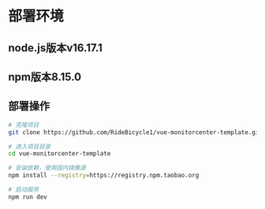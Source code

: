 # 部署环境
## node.js版本v16.17.1
## npm版本8.15.0
## 部署操作

```bash
# 克隆项目
git clone https://github.com/RideBicycle1/vue-monitorcenter-template.git

# 进入项目目录
cd vue-monitorcenter-template

# 安装依赖，使用国内镜像源
npm install --registry=https://registry.npm.taobao.org

# 启动服务
npm run dev
```